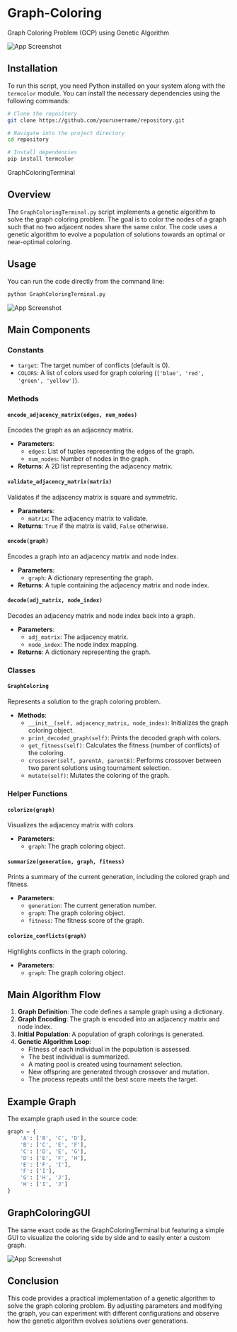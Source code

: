 # Graph-Coloring

Graph Coloring Problem (GCP) using Genetic Algorithm

![App Screenshot](E:\github\GraphColoring\gui.jpg)

## Installation

To run this script, you need Python installed on your system along with the `termcolor` module. You can install the necessary dependencies using the following commands:

```bash
# Clone the repository
git clone https://github.com/yourusername/repository.git

# Navigate into the project directory
cd repository

# Install dependencies
pip install termcolor
```

GraphColoringTerminal

## Overview

The `GraphColoringTerminal.py` script implements a genetic algorithm to solve the graph coloring problem. The goal is to color the nodes of a graph such that no two adjacent nodes share the same color. The code uses a genetic algorithm to evolve a population of solutions towards an optimal or near-optimal coloring.

## Usage

You can run the code directly from the command line:

```bash
python GraphColoringTerminal.py
```

![App Screenshot](https://via.placeholder.com/468x300?text=App+Screenshot+Here)

## Main Components

### Constants

- `target`: The target number of conflicts (default is 0).
- `COLORS`: A list of colors used for graph coloring (`['blue', 'red', 'green', 'yellow']`).

### Methods

#### `encode_adjacency_matrix(edges, num_nodes)`

Encodes the graph as an adjacency matrix.

- **Parameters**:
  - `edges`: List of tuples representing the edges of the graph.
  - `num_nodes`: Number of nodes in the graph.
- **Returns**: A 2D list representing the adjacency matrix.

#### `validate_adjacency_matrix(matrix)`

Validates if the adjacency matrix is square and symmetric.

- **Parameters**:
  - `matrix`: The adjacency matrix to validate.
- **Returns**: `True` if the matrix is valid, `False` otherwise.

#### `encode(graph)`

Encodes a graph into an adjacency matrix and node index.

- **Parameters**:
  - `graph`: A dictionary representing the graph.
- **Returns**: A tuple containing the adjacency matrix and node index.

#### `decode(adj_matrix, node_index)`

Decodes an adjacency matrix and node index back into a graph.

- **Parameters**:
  - `adj_matrix`: The adjacency matrix.
  - `node_index`: The node index mapping.
- **Returns**: A dictionary representing the graph.

### Classes

#### `GraphColoring`

Represents a solution to the graph coloring problem.

- **Methods**:
  - `__init__(self, adjacency_matrix, node_index)`: Initializes the graph coloring object.
  - `print_decoded_graph(self)`: Prints the decoded graph with colors.
  - `get_fitness(self)`: Calculates the fitness (number of conflicts) of the coloring.
  - `crossover(self, parentA, parentB)`: Performs crossover between two parent solutions using tournament selection.
  - `mutate(self)`: Mutates the coloring of the graph.

### Helper Functions

#### `colorize(graph)`

Visualizes the adjacency matrix with colors.

- **Parameters**:
  - `graph`: The graph coloring object.

#### `summarize(generation, graph, fitness)`

Prints a summary of the current generation, including the colored graph and fitness.

- **Parameters**:
  - `generation`: The current generation number.
  - `graph`: The graph coloring object.
  - `fitness`: The fitness score of the graph.

#### `colorize_conflicts(graph)`

Highlights conflicts in the graph coloring.

- **Parameters**:
  - `graph`: The graph coloring object.

## Main Algorithm Flow

1. **Graph Definition**: The code defines a sample graph using a dictionary.
2. **Graph Encoding**: The graph is encoded into an adjacency matrix and node index.
3. **Initial Population**: A population of graph colorings is generated.
4. **Genetic Algorithm Loop**:
   - Fitness of each individual in the population is assessed.
   - The best individual is summarized.
   - A mating pool is created using tournament selection.
   - New offspring are generated through crossover and mutation.
   - The process repeats until the best score meets the target.

## Example Graph

The example graph used in the source code:

```python
graph = {
    'A': ['B', 'C', 'D'],
    'B': ['C', 'E', 'F'],
    'C': ['D', 'E', 'G'],
    'D': ['E', 'F', 'H'],
    'E': ['F', 'I'],
    'F': ['I'],
    'G': ['H', 'J'],
    'H': ['I', 'J']
}
```

## GraphColoringGUI

The same exact code as the GraphColoringTerminal but featuring a simple GUI to visualize the coloring side by side and to easily enter a custom graph.

![App Screenshot](https://via.placeholder.com/468x300?text=App+Screenshot+Here)

## Conclusion

This code provides a practical implementation of a genetic algorithm to solve the graph coloring problem. By adjusting parameters and modifying the graph, you can experiment with different configurations and observe how the genetic algorithm evolves solutions over generations.
